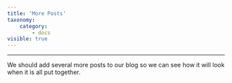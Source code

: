 ```yaml
---
title: 'More Posts'
taxonomy:
    category:
        - docs
visible: true
---
```


---

We should add several more posts to our blog so we can see how it will look when it is all put together.

## 